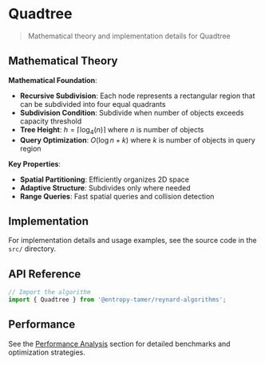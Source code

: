 # Quadtree

> Mathematical theory and implementation details for Quadtree

## Mathematical Theory

**Mathematical Foundation**:

- **Recursive Subdivision**: Each node represents a rectangular region that can be subdivided into four equal quadrants
- **Subdivision Condition**: Subdivide when number of objects exceeds capacity threshold
- **Tree Height**: $h = \lceil \log_4(n) \rceil$ where $n$ is number of objects
- **Query Optimization**: $O(\log n + k)$ where $k$ is number of objects in query region

**Key Properties**:

- **Spatial Partitioning**: Efficiently organizes 2D space
- **Adaptive Structure**: Subdivides only where needed
- **Range Queries**: Fast spatial queries and collision detection

## Implementation

For implementation details and usage examples, see the source code in the `src/` directory.

## API Reference

```typescript
// Import the algorithm
import { Quadtree } from '@entropy-tamer/reynard-algorithms';
```

## Performance

See the [Performance Analysis](../performance/) section for detailed benchmarks and optimization strategies.
